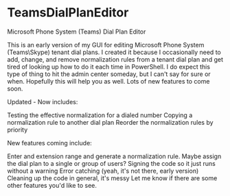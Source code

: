 # TeamsDialPlanEditor
Microsoft Phone System (Teams) Dial Plan Editor

This is an early version of my GUI for editing Microsoft Phone System (Teams\Skype) tenant dial plans.  I created it because I occasionally need to add, change, and remove normalization rules from a tenant dial plan and get tired of looking up how to do it each time in PowerShell.  I do expect this type of thing to hit the admin center someday, but I can't say for sure or when.  Hopefully this will help you as well.  Lots of new features to come soon.

Updated - Now includes:

Testing the effective normalization for a dialed number
Copying a normalization rule to another dial plan
Reorder the normalization rules by priority
 

New features coming include:

Enter and extension range and generate a normalization rule.
Maybe assign the dial plan to a single or group of users?
Signing the code so it just runs without a warning
Error catching (yeah, it's not there, early version)
Cleaning up the code in general, it's messy
Let me know if there are some other features you'd like to see.  

